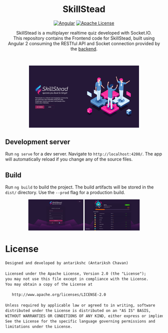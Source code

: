 <h1 align="center">SkillStead</h1>

<p align="center">
  <a href="https://angular.io/guide/releases"><img alt="Angular" src="https://img.shields.io/badge/angular-7.2.0-brightgreen"/></a>
  <a href="http://www.apache.org/licenses/LICENSE-2.0"><img alt="Apache License" src="https://img.shields.io/badge/License-Apache%202.0-blue.svg"/></a>
</p>

<p align="center">
SkillStead is a multiplayer realtime quiz developed with Socket.IO.<br>This repository contains the Frontend code for SkillStead, built using Angular 2 consuming the RESTful API and Socket connection provided by the <a href="https://github.com/antarikshc/SkillStead-nodejs">backend</a>.
</p>
</br>

<p align="center">
<img src="assets/LandingPage.png" width="70%"/>
</p>


## Development server

Run `ng serve` for a dev server. Navigate to `http://localhost:4200/`. The app will automatically reload if you change any of the source files.

## Build

Run `ng build` to build the project. The build artifacts will be stored in the `dist/` directory. Use the `--prod` flag for a production build.

<p align="center">
<img src="assets/SignUp.png" width="35%"/>
<img src="assets/Profile.png" width="35%"/>
</p>

# License
```xml
Designed and developed by antarikshc (Antariksh Chavan)

Licensed under the Apache License, Version 2.0 (the "License");
you may not use this file except in compliance with the License.
You may obtain a copy of the License at

   http://www.apache.org/licenses/LICENSE-2.0

Unless required by applicable law or agreed to in writing, software
distributed under the License is distributed on an "AS IS" BASIS,
WITHOUT WARRANTIES OR CONDITIONS OF ANY KIND, either express or implied.
See the License for the specific language governing permissions and
limitations under the License.
```

